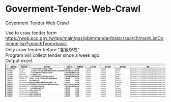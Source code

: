# Goverment-Tender-Web-Crawl
Goverment Tender Web Crawl

Use to craw tender form https://web.pcc.gov.tw/tps/main/pss/pblm/tender/basic/search/mainListCommon.jsp?searchType=basic.  
Only craw tender before "各級學校"  
Program will collect tender since a week ago.  
Output excel.  
![image](https://github.com/david22294/Goverment-Tender-Web-Crawl/blob/main/example/image/ExcelOutput.PNG)
